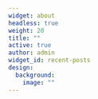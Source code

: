 ```yaml
---
widget: about
headless: true
weight: 20
title: ""
active: true
author: admin
widget_id: recent-posts
design:
  background:
    image: ""
---
```

